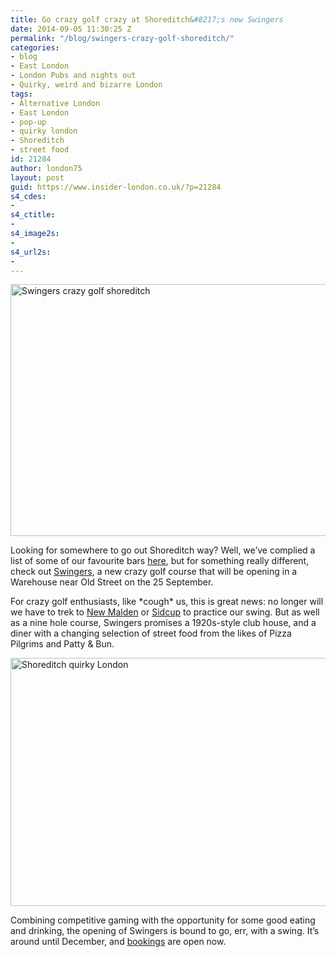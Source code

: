```yaml
---
title: Go crazy golf crazy at Shoreditch&#8217;s new Swingers
date: 2014-09-05 11:30:25 Z
permalink: "/blog/swingers-crazy-golf-shoreditch/"
categories:
- blog
- East London
- London Pubs and nights out
- Quirky, weird and bizarre London
tags:
- Alternative London
- East London
- pop-up
- quirky london
- Shoreditch
- street food
id: 21284
author: london75
layout: post
guid: https://www.insider-london.co.uk/?p=21284
s4_cdes:
- 
s4_ctitle:
- 
s4_image2s:
- 
s4_url2s:
- 
---
```


[<img class="aligncenter wp-image-21287 size-full" src="/wp-content/uploads/2014/09/Swingers-course-illustration1.jpg" alt="Swingers crazy golf shoreditch" width="569" height="403" />](/wp-content/uploads/2014/09/Swingers-course-illustration1.jpg)

Looking for somewhere to go out Shoreditch way? Well, we&#8217;ve complied a list of some of our favourite bars <a href="/shoreditch-bars-drinking-guide-london/" target="_blank">here</a>, but for something really different, check out <a href="http://swingersldn.co.uk/" target="_blank">Swingers</a>, a new crazy golf course that will be opening in a Warehouse near Old Street on the 25 September.

For crazy golf enthusiasts, like \*cough\* us, this is great news: no longer will we have to trek to <a href="http://www.jurassicencounter.com/" target="_blank">New Malden</a> or <a href="http://www.worldofgolf.co.uk/golf-centres/sidcup/lost-island-encounter/" target="_blank">Sidcup</a> to practice our swing. But as well as a nine hole course, Swingers promises a 1920s-style club house, and a diner with a changing selection of street food from the likes of Pizza Pilgrims and Patty & Bun.

[<img class="aligncenter wp-image-21288 size-full" src="/wp-content/uploads/2014/09/Swingers-clubhouse-illustration.jpg" alt="Shoreditch quirky London" width="569" height="397" />](/wp-content/uploads/2014/09/Swingers-clubhouse-illustration.jpg)

Combining competitive gaming with the opportunity for some good eating and drinking, the opening of Swingers is bound to go, err, with a swing. It&#8217;s around until December, and <a href="http://swingersldn.co.uk/events/category/swinger/" target="_blank">bookings</a> are open now.